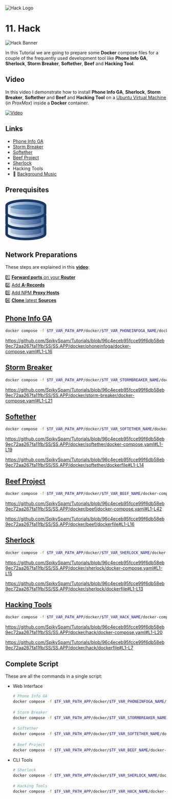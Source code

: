 ![Hack Logo](_assets/images/hack.png)
# 11. Hack

![Hack Banner](_assets/images/hack_banner.png)

In this Tutorial we are going to prepare some **Docker** compose files for a couple of the frequently used development tool like **Phone Info GA**, **Sherlock**, **Storm Breaker**, **Softether**, **Beef** and **Hacking Tool**.

## Video

In this video I demonstrate how to install **Phone Info GA**, **Sherlock**, **Storm Breaker**, **Softether** and **Beef** and **Hacking Tool** on a [Ubuntu Virtual Machine](../01_setting_up_a_cheap_home_lab_with_proxmox/018_ubuntu/README.md) (*in ProxMox*) inside a **Docker** container.

[![Video](_assets/images/development_video.png)](https://youtu.be/XXXXXXXXXXXXX)

## Links

- [Phone Info GA](https://sundowndev.github.io/phoneinfoga)
- [Storm Breaker](https://github.com/ultrasecurity/Storm-Breaker)
- [Softether](https://softether.org)
- [Beef Project](https://beefproject.com)
- [Sherlock](https://sherlock-project.github.io)
- Hacking Tools
- 🎺 [Background Music](https://freesound.org/people/XXXXXXXXXXXX)

## Prerequisites

[![05. Databases](../05_databases/_assets/images/database.png)](../05_databases/README.md)

## Network Preparations

These steps are explained in this **[video](https://youtu.be/8UoNDwNV4R8)**:

1️⃣ [**Forward ports** on your **Router**](../05_databases/README.md#forward-ports-router) \
2️⃣ [Add **A-Records**](../05_databases/README.md#add-a-record) \
3️⃣ [Add NPM **Proxy Hosts**](../05_databases/README.md#npm-proxy-host) \
4️⃣ [**Clone** latest **Sources**](../05_databases/README.md#latest-sources)

## [Phone Info GA](../SS/SS.APP/docker/phoneinfoga/docker-compose.yaml)

```bash
docker compose -f $TF_VAR_PATH_APP/docker/$TF_VAR_PHONEINFOGA_NAME/docker-compose.yaml up -d
```

https://github.com/SpikySpam/Tutorials/blob/96c4eceb95fcce99f6db58eb9ec72aa267fa11fb/SS/SS.APP/docker/phoneinfoga/docker-compose.yaml#L1-L16

## [Storm Breaker](../SS/SS.APP/docker/storm-breaker/docker-compose.yaml)

```bash
docker compose -f $TF_VAR_PATH_APP/docker/$TF_VAR_STORMBREAKER_NAME/docker-compose.yaml up -d
```

https://github.com/SpikySpam/Tutorials/blob/96c4eceb95fcce99f6db58eb9ec72aa267fa11fb/SS/SS.APP/docker/storm-breaker/docker-compose.yaml#L1-L21

## [Softether](../SS/SS.APP/docker/softether/docker-compose.yaml)

```bash
docker compose -f $TF_VAR_PATH_APP/docker/$TF_VAR_SOFTETHER_NAME/docker-compose.yaml up -d
```

https://github.com/SpikySpam/Tutorials/blob/96c4eceb95fcce99f6db58eb9ec72aa267fa11fb/SS/SS.APP/docker/softether/docker-compose.yaml#L1-L19

https://github.com/SpikySpam/Tutorials/blob/96c4eceb95fcce99f6db58eb9ec72aa267fa11fb/SS/SS.APP/docker/softether/dockerfile#L1-L14

## [Beef Project](../SS/SS.APP/docker/beef/docker-compose.yaml)

```bash
docker compose -f $TF_VAR_PATH_APP/docker/$TF_VAR_BEEF_NAME/docker-compose.yaml up -d
```

https://github.com/SpikySpam/Tutorials/blob/96c4eceb95fcce99f6db58eb9ec72aa267fa11fb/SS/SS.APP/docker/beef/docker-compose.yaml#L1-L42

https://github.com/SpikySpam/Tutorials/blob/96c4eceb95fcce99f6db58eb9ec72aa267fa11fb/SS/SS.APP/docker/beef/dockerfile#L1-L16

## [Sherlock](../SS/SS.APP/docker/sherlock/docker-compose.yaml)

```bash
docker compose -f $TF_VAR_PATH_APP/docker/$TF_VAR_SHERLOCK_NAME/docker-compose.yaml up -d
```

https://github.com/SpikySpam/Tutorials/blob/96c4eceb95fcce99f6db58eb9ec72aa267fa11fb/SS/SS.APP/docker/sherlock/docker-compose.yaml#L1-L15

https://github.com/SpikySpam/Tutorials/blob/96c4eceb95fcce99f6db58eb9ec72aa267fa11fb/SS/SS.APP/docker/sherlock/dockerfile#L1-L13

## [Hacking Tools](../SS/SS.APP/docker/hack/docker-compose.yaml)

```bash
docker compose -f $TF_VAR_PATH_APP/docker/$TF_VAR_HACK_NAME/docker-compose.yaml up -d
```

https://github.com/SpikySpam/Tutorials/blob/96c4eceb95fcce99f6db58eb9ec72aa267fa11fb/SS/SS.APP/docker/hack/docker-compose.yaml#L1-L20

https://github.com/SpikySpam/Tutorials/blob/96c4eceb95fcce99f6db58eb9ec72aa267fa11fb/SS/SS.APP/docker/hack/dockerfile#L1-L7

## Complete Script

These are all the commands in a single script:

- Web Interface
  ```bash
  # Phone Info GA
  docker compose -f $TF_VAR_PATH_APP/docker/$TF_VAR_PHONEINFOGA_NAME/docker-compose.yaml up -d

  # Storm Breaker
  docker compose -f $TF_VAR_PATH_APP/docker/$TF_VAR_STORMBREAKER_NAME/docker-compose.yaml up -d

  # Softether
  docker compose -f $TF_VAR_PATH_APP/docker/$TF_VAR_SOFTETHER_NAME/docker-compose.yaml up -d

  # Beef Project
  docker compose -f $TF_VAR_PATH_APP/docker/$TF_VAR_BEEF_NAME/docker-compose.yaml up -d
  ```

- CLI Tools
  ```bash
  # Sherlock
  docker compose -f $TF_VAR_PATH_APP/docker/$TF_VAR_SHERLOCK_NAME/docker-compose.yaml up -d

  # Hacking Tools
  docker compose -f $TF_VAR_PATH_APP/docker/$TF_VAR_HACK_NAME/docker-compose.yaml up -d
  ```

